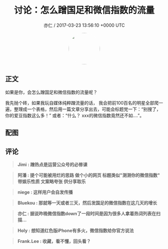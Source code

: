 <h1 align="center">讨论：怎么蹭国足和微信指数的流量</h1>
<p align="center">
    <a>亦仁 / 2017-03-23 13:56:10 &#43;0000 UTC</a>
</p>

<div align="center">
    <img src="https://images.zsxq.com/Fn3NQqCN8nuGF86yZPXSbEsl0mb3?e=1590940799&amp;token=kIxbL07-8jAj8w1n4s9zv64FuZZNEATmlU_Vm6zD:pfbNc8W3hS0oYG_hyXXh_rHMHuc=" width="100" height="100" style="border:1px solid;border-radius:50%; color:#ffffff"/>
</div>

## 正文

<div>
如果是你，会怎么蹭国足和微信指数的流量呢？

我先抛个砖，如果我玩自媒体纯粹蹭流量的话， 我会把前100百名的明星全部爬一遍，整理成一个表格，然后用一篇文章分享出去，可能会标题党一下：“别搜了，你的爱豆指数这么多！” 或者：“什么？ xxx的微信指数竟然还不如....”。
</div>

## 配图
<div class="image" align="center">

</div>

## 评论

<div align="left">
<div>

<blockquote >
<span> <strong>Jimi : 蹭热点是运营公众号的必修课 </strong></span>
</blockquote>

<blockquote >
<span> <strong>阿潘 : 提个可能被用烂的思路 做个小的网页 标题类似&#34;测测你的微信指数&#34; 带娱乐性质 文案略夸张 供分享取乐 </strong></span>
</blockquote>

<blockquote >
<span> <strong>niege : 这样用户会自发传播 </strong></span>
</blockquote>

<blockquote >
<span> <strong>Bluekou : 那就等一天或者三天，然后发国足的微信指数在这几天的增长 </strong></span>
</blockquote>

<blockquote >
<span> <strong>亦仁 : 据说昨晚微信指数down了一段时间是因为很多人拿着热词列表在扫描... </strong></span>
</blockquote>

<blockquote >
<span> <strong>Holy : 想知道红色版iPhone有多火，微信指数给你官方说法 </strong></span>
</blockquote>

<blockquote >
<span> <strong>Frank.Lee : 收藏，看不懂，回头看？ </strong></span>
</blockquote>

</div>
</div>